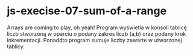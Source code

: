 # js-execise-07-sum-of-a-range
Arrays are coming to play, oh yeah!
Program wyświetla w konsoli tablicę liczb stworzoną w oparciu o 
podany zakres liczb (a,b) oraz podany krok inkrementacji. Ponaddto 
program sumuje liczby zawarte w utworzonej tablicy.

